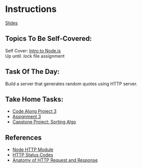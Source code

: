 # Instructions

[Slides](https://docs.google.com/presentation/d/1PNHtpKFw8ZTM6SJlCNnTerHyXx-Fl8Pi/edit?usp=sharing&ouid=109782457486090270210&rtpof=true&sd=true)

## Topics To Be Self-Covered:

Self Cover: [Intro to Node.js](https://app.sigmaschool.co/posts/csdp-backend-development-level-2b-introduction-to-nodejs)  
Up until .lock file assignment

## Task Of The Day:

Build a server that generates random quotes using HTTP server.

## Take Home Tasks:

- [Code Along Project 3](https://app.sigmaschool.co/posts/csdp-backend-development-level-2b-code-along-project-3-using-packages)
- [Assignment 3](https://app.sigmaschool.co/posts/csdp-backend-development-level-2b-assignment-3-instructions)
- [Capstone Project: Sorting Algo](https://app.sigmaschool.co/posts/csdp-backend-development-level-2b-module-capstone-project-sorting-algo-terminal-app)

## References

- [Node HTTP Module](https://www.w3schools.com/nodejs/nodejs_http.asp)
- [HTTP Status Codes](https://developer.mozilla.org/en-US/docs/Web/HTTP/Status)
- [Anatomy of HTTP Request and Response](https://nodejs.org/en/docs/guides/anatomy-of-an-http-transaction)
